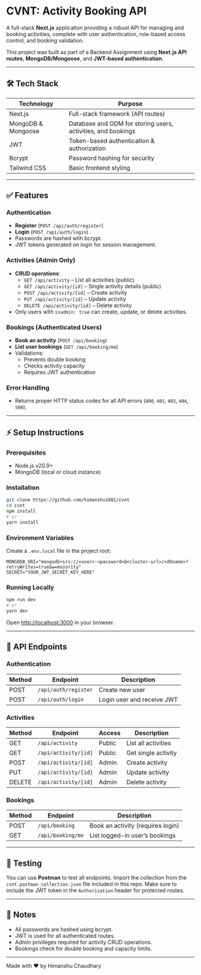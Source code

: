 # CVNT: Activity Booking API

A full-stack **Next.js** application providing a robust API for managing and booking activities, complete with user authentication, role-based access control, and booking validation.

This project was built as part of a Backend Assignment using **Next.js API routes**, **MongoDB/Mongoose**, and **JWT-based authentication**.

---

## 🛠 Tech Stack

| Technology | Purpose |
|-----------|---------|
| Next.js | Full-stack framework (API routes) |
| MongoDB & Mongoose | Database and ODM for storing users, activities, and bookings |
| JWT | Token-based authentication & authorization |
| Bcrypt | Password hashing for security |
| Tailwind CSS | Basic frontend styling |

---

## ✅ Features

### Authentication
- **Register** (`POST /api/auth/register`)
- **Login** (`POST /api/auth/login`)  
- Passwords are hashed with bcrypt.
- JWT tokens generated on login for session management.

### Activities (Admin Only)
- **CRUD operations**:
  - `GET /api/activity` – List all activities (public)
  - `GET /api/activity/[id]` – Single activity details (public)
  - `POST /api/activity/[id]` – Create activity
  - `PUT /api/activity/[id]` – Update activity
  - `DELETE /api/activity/[id]` – Delete activity  
- Only users with `isadmin: true` can create, update, or delete activities.

### Bookings (Authenticated Users)
- **Book an activity** (`POST /api/booking`)
- **List user bookings** (`GET /api/booking/me`)  
- Validations:
  - Prevents double booking
  - Checks activity capacity
  - Requires JWT authentication

### Error Handling
- Returns proper HTTP status codes for all API errors (`400`, `401`, `403`, `404`, `500`).

---

## ⚡ Setup Instructions

### Prerequisites
- Node.js v20.9+  
- MongoDB (local or cloud instance)  

### Installation
```bash
git clone https://github.com/himanshu1081/cvnt
cd cvnt
npm install
# or
yarn install
```

### Environment Variables
Create a `.env.local` file in the project root:

```env
MONGODB_URI="mongodb+srv://<user>:<password>@<cluster-url>/<dbname>?retryWrites=true&w=majority"
SECRET="YOUR_JWT_SECRET_KEY_HERE"
```

### Running Locally
```bash
npm run dev
# or
yarn dev
```
Open [http://localhost:3000](http://localhost:3000) in your browser.

---

## 📌 API Endpoints

### Authentication
| Method | Endpoint | Description |
|--------|---------|-------------|
| POST | `/api/auth/register` | Create new user |
| POST | `/api/auth/login` | Login user and receive JWT |

### Activities
| Method | Endpoint | Access | Description |
|--------|---------|-------|-------------|
| GET | `/api/activity` | Public | List all activities |
| GET | `/api/activity/[id]` | Public | Get single activity |
| POST | `/api/activity/[id]` | Admin | Create activity |
| PUT | `/api/activity/[id]` | Admin | Update activity |
| DELETE | `/api/activity/[id]` | Admin | Delete activity |

### Bookings
| Method | Endpoint | Description |
|--------|---------|-------------|
| POST | `/api/booking` | Book an activity (requires login) |
| GET | `/api/booking/me` | List logged-in user’s bookings |

---

## 📘 Testing
You can use **Postman** to test all endpoints. Import the collection from the `cvnt.postman_collection.json` file included in this repo. Make sure to include the JWT token in the `Authorization` header for protected routes.

---

## 🔐 Notes
- All passwords are hashed using bcrypt.  
- JWT is used for all authenticated routes.  
- Admin privileges required for activity CRUD operations.  
- Bookings check for double booking and capacity limits.

---

Made with ❤️ by Himanshu Chaudhary
